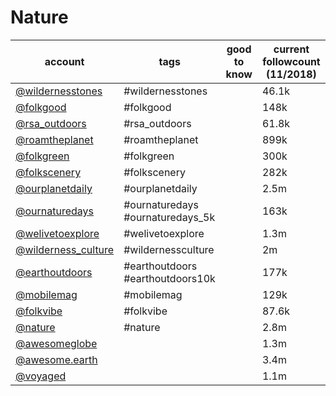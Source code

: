 # Nature
|                               account                                |               tags               | good to know | current followcount (11/2018) |
| -------------------------------------------------------------------- | -------------------------------- | ------------ | ----------------------------- |
| [@wildernesstones](https://www.instagram.com/wildernesstones/)       | #wildernesstones                 |              | 46.1k                         |
| [@folkgood](https://www.instagram.com/folkgood/)                     | #folkgood                        |              | 148k                          |
| [@rsa_outdoors](https://www.instagram.com/rsa_outdoors/)             | #rsa_outdoors                    |              | 61.8k                         |
| [@roamtheplanet](https://www.instagram.com/roamtheplanet/)           | #roamtheplanet                   |              | 899k                          |
| [@folkgreen](https://www.instagram.com/folkgreen/)                   | #folkgreen                       |              | 300k                          |
| [@folkscenery](https://www.instagram.com/folkscenery/)               | #folkscenery                     |              | 282k                          |
| [@ourplanetdaily](https://www.instagram.com/ourplanetdaily/)         | #ourplanetdaily                  |              | 2.5m                          |
| [@ournaturedays](https://www.instagram.com/ournaturedays/)           | #ournaturedays #ournaturedays_5k |              | 163k                          |
| [@welivetoexplore](https://www.instagram.com/welivetoexplore/)       | #welivetoexplore                 |              | 1.3m                          |
| [@wilderness_culture](https://www.instagram.com/wilderness_culture/) | #wildernessculture               |              | 2m                            |
| [@earthoutdoors](https://www.instagram.com/earthoutdoors/)           | #earthoutdoors #earthoutdoors10k |              | 177k                          |
| [@mobilemag](https://www.instagram.com/mobilemag/)                   | #mobilemag                       |              | 129k                          |
| [@folkvibe](https://www.instagram.com/folkvibe/)                     | #folkvibe                        |              | 87.6k                         |
| [@nature](https://www.instagram.com/nature/)                         | #nature                          |              | 2.8m                          |
| [@awesomeglobe](https://www.instagram.com/awesomeglobe/)             |                                  |              | 1.3m                          |
| [@awesome.earth](https://www.instagram.com/awesome.earth/)           |                                  |              | 3.4m                          |
| [@voyaged](https://www.instagram.com/voyaged/)           |                                  |              | 1.1m                          |
